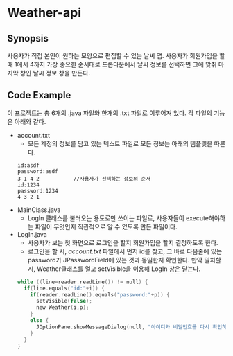 # Weather-api
## Synopsis
사용자가 직접 본인이 원하는 모양으로 편집할 수 있는 날씨 앱. 사용자가 회원가입을 할 때 1에서 4까지 가장 중요한 순서대로 드롭다운에서 날씨 정보를 선택하면 그에 맞춰 마지막 창인 날씨 정보 창을 만든다.
## Code Example
이 프로젝트는 총 6개의 .java 파일와 한개의 .txt 파일로 이루어져 있다. 각 파일의 기능은 아래와 같다.
+ account.txt
  + 모든 계정의 정보를 담고 있는 텍스트 파일로 모든 정보는 아래의 템플릿을 따른다.
  ```
  id:asdf
  password:asdf
  3 1 4 2           //사용자가 선택하는 정보의 순서
  id:1234
  password:1234
  4 3 2 1
  ```
+ MainClass.java
  + LogIn 클래스를 불러오는 용도로만 쓰이는 파일로, 사용자들이 execute해야하는 파일이 무엇인지 직관적으로 알 수 있도록 만든 파일이다.
+ LogIn.java
  + 사용자가 보는 첫 화면으로 로그인을 할지 회원가입을 할지 결정하도록 한다.
  + 로그인을 할 시, *account.txt* 파일에서 먼저 id를 찾고, 그 바로 다음줄에 있는 password가 JPasswordField에 있는 것과 동일한지 확인한다. 만약 일치할 시, Weather클래스를 열고 setVisible을 이용해 LogIn 창은 닫는다.
  ```c
  while ((line=reader.readLine()) != null) {
    if(line.equals("id:"+i)) {
      if(reader.readLine().equals("password:"+p)) {
        setVisible(false);
        new Weather(i,p);
      }
      else {
        JOptionPane.showMessageDialog(null, "아이디와 비밀번호를 다시 확인하세요.");
      }
    }
  }
  ```
                
